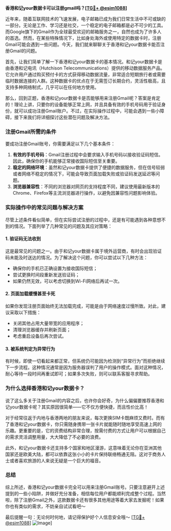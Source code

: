 **香港和记your数据卡可以注册gmail吗？[[TG💪+ @esim1088](https://t.me/s/esim1088)]**

近年来，随着互联网技术的飞速发展，电子邮箱已成为我们日常生活中不可或缺的一部分。无论是工作、学习还是社交，一个稳定的电子邮箱都是必不可少的工具。而Google旗下的Gmail作为全球最受欢迎的邮箱服务之一，自然也成为了许多人的首选。然而，在某些特殊情况下，比如身处海外或使用特定的数据卡时，注册Gmail可能会遇到一些问题。今天，我们就来聊聊关于香港和记your数据卡能否注册Gmail的问题。

首先，让我们简单了解一下香港和记your数据卡的基本情况。和记your数据卡是由香港和记电讯（Hutchison Telecommunications）提供的移动数据服务产品。它允许用户通过购买预付卡的方式获得移动数据流量，非常适合短期旅行者或需要临时数据连接的人群。这种数据卡的优点在于无需签订长期合约，灵活性极高，且支持多种网络制式，几乎可以在任何地方使用。

那么，回到正题，香港和记your数据卡是否能够用来注册Gmail呢？答案是肯定的！理论上讲，只要你的设备能够正常上网，并且具备有效的手机号码用于验证身份，就可以成功注册Gmail账户。不过，在实际操作过程中，可能会遇到一些小障碍，接下来我们将详细探讨这些潜在问题及解决方法。

### 注册Gmail所需的条件

要成功注册Gmail账号，你需要满足以下几个基本条件：

1. **有效的手机号码**：Gmail注册过程中会要求输入手机号码以接收验证码短信。因此，确保你的手机能够正常接收国际短信至关重要。
2. **稳定的网络环境**：虽然和记your数据卡提供了便捷的数据服务，但在信号较弱或者网络不稳定的情况下，可能会导致页面加载失败或验证码发送延迟等问题。
3. **浏览器兼容性**：不同的浏览器对网页的支持程度不同，建议使用最新版本的Chrome、Firefox等主流浏览器进行操作，以避免因兼容性问题影响体验。

### 实际操作中的常见问题与解决方案

尽管上述条件看似简单，但在实际尝试注册的过程中，还是有可能遇到各种意想不到的情况。下面列举了几种常见的问题及其应对策略：

#### 1. 验证码无法收到
这是最常见的问题之一。由于和记your数据卡属于境外运营商，有时会出现验证码未能及时送达的情况。为了解决这个问题，你可以尝试以下几种方法：
- 确保你的手机已正确设置为接收国际短信；
- 尝试更换时间段重新发送验证码；
- 如果仍然无效，可以考虑切换到Wi-Fi网络后再试一次。

#### 2. 页面加载缓慢甚至卡死
如果你发现注册页面始终无法加载完成，可能是由于网络速度过慢所致。对此，建议采取以下措施：
- 关闭其他占用大量带宽的应用程序；
- 清理浏览器缓存并刷新页面；
- 考虑重启设备后再次尝试。

#### 3. 被系统判定为异常行为
有时候，即使一切看起来都正常，但系统仍可能因为检测到“异常行为”而拒绝继续下一步流程。这种情况通常是因为服务器误判了用户的操作模式。面对这种情况，耐心等待一段时间再重试即可；如果多次失败，则可以联系客服寻求帮助。

### 为什么选择香港和记your数据卡？

说了这么多关于注册Gmail的内容之后，也许你会好奇，为什么偏偏要推荐香港和记your数据卡呢？其实原因很简单——它不仅方便快捷，而且性价比高！

对于经常往返于内地与香港两地的朋友来说，每次更换SIM卡既麻烦又费时。而有了香港和记your数据卡，你只需随身携带一张卡片就能随时随地享受高速上网的乐趣。更重要的是，它的资费结构非常合理，按需付费的方式让用户可以根据自己的需求灵活调整用量，大大降低了不必要的浪费。

此外，和记your数据卡还支持多个国家和地区漫游，这意味着无论你在亚洲其他国家还是欧美大陆，都可以依靠这张小小的卡片保持联络畅通无阻。这对于商务人士或者喜欢旅游的人来说无疑是一个巨大的福音。

### 总结

综上所述，香港和记your数据卡完全可以用来注册Gmail账号。只要注意避开上述提到的一些小陷阱，并做好充分准备，相信每位用户都能顺利完成整个过程。当然啦，除了注册Gmail之外，这款数据卡还有很多其他用途等着大家去发掘呢！如果你也有类似的需求，不妨亲自试试看吧～

最后提醒一句：无论何时何地，请记得保护好个人信息安全哦～ [[TG💪+ @esim1088](https://t.me/s/esim1088)] ![Image](https://i.postimg.cc/4NQfJmqS/Snipaste-2025-05-13-00-14-12.png)]